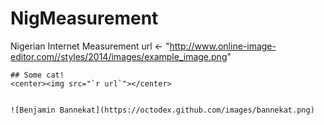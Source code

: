 # NigMeasurement
Nigerian Internet Measurement
url <- "http://www.online-image-editor.com//styles/2014/images/example_image.png"
```
## Some cat!
<center><img src="`r url`"></center>


![Benjamin Bannekat](https://octodex.github.com/images/bannekat.png)
